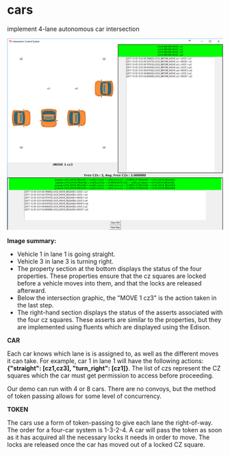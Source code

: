 # cars
implement 4-lane autonomous car intersection

![grid](./gui.png?raw=true "Intersection Grid")

<b>Image summary:</b>
<ul>
  <li>Vehicle 1 in lane 1 is going straight.</li>
  <li>Vehicle 3 in lane 3 is turning right.</li>
  <li>The property section at the bottom displays the status of the four properties. These properties ensure that the cz squares are locked before a vehicle moves into them, and that the locks are released afterward.</li>
  <li>Below the intersection graphic, the "MOVE 1 cz3" is the action taken in the last step.</li>
  <li>The right-hand section displays the status of the asserts associated with the four cz squares. These asserts are similar to the properties, but they are implemented using fluents which are displayed using the Edison.</li>
</ul>

<b>CAR</b>
<p>Each car knows which lane is is assigned to, as well as the different moves it can take. For example, car 1 in lane 1 will have the following actions: <b>{"straight": [cz1,cz3], "turn_right": [cz1]}</b>. The list of czs represent the CZ squares which the car must get permission to access before proceeding.</p>
<p>Our demo can run with 4 or 8 cars. There are no convoys, but the method of token passing allows for some level of concurrency.</p>

<b>TOKEN</b>
<p>The cars use a form of token-passing to give each lane the right-of-way. The order for a four-car system is 1-3-2-4. A car will pass the token as soon as it has acquired all the necessary locks it needs in order to move. The locks are released once the car has moved out of a locked CZ square.</p>
